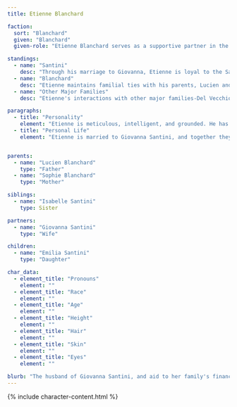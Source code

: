 ```yaml
---
title: Etienne Blanchard

faction:
  sort: "Blanchard"
  given: "Blanchard"
  given-role: "Etienne Blanchard serves as a supportive partner in the Santini family's financial and social affairs. He works closely with his wife, Giovanna Santini, aiding in managing their finances and ensuring the smooth operation of the family's holdings. While not a public face of the family, his diligence and reliability make him an indispensable figure behind the scenes for the Santinis."

standings:
  - name: "Santini"
    desc: "Through his marriage to Giovanna, Etienne is loyal to the Santini family's goals and reputation. He supports their social and financial strategies, aligning his efforts with the family's best interests- often more than his own."
  - name: "Blanchard"
    desc: "Etienne maintains familial ties with his parents, Lucien and Sophie Blanchard, as well as his sister Isabella. He respects the traditions and status of the Blanchard family while balancing his duties to the Santini household."
  - name: "Other Major Families"
    desc: "Etienne's interactions with other major families-Del Vecchio, Montaigne, Reinhardt, De Luca-are primarily through professional or social channels, often in alignment with his wife's initiatives."

paragraphs:
  - title: "Personality"
    element: "Etienne is meticulous, intelligent, and grounded. He has a natural affinity for numbers and financial matters, often acting as the stabilizing force behind Giovanna's more public and social endeavors. His steady demeanor complements his wife's leadership style, allowing them to operate as a cohesive team."
  - title: "Personal Life"
    element: "Etienne is married to Giovanna Santini, and together they have a daughter, Emilia. While Giovanna has more patience for their precocious and outdoorsy daughter, Etienne struggles to take part in her life."


parents:
  - name: "Lucien Blanchard"
    type: "Father"
  - name: "Sophie Blanchard"
    type: "Mother"

siblings:
  - name: "Isabelle Santini"
    type: Sister

partners:
  - name: "Giovanna Santini"
    type: "Wife"

children:
  - name: "Emilia Santini"
    type: "Daughter"

char_data:
  - element_title: "Pronouns"
    element: ""
  - element_title: "Race"
    element: ""
  - element_title: "Age"
    element: ""
  - element_title: "Height"
    element: ""
  - element_title: "Hair"
    element: ""
  - element_title: "Skin"
    element: ""
  - element_title: "Eyes"
    element: ""

blurb: "The husband of Giovanna Santini, and aid to her family's financial endeavors. He dutifully following his wife's lead in handling their affairs, and the pair are quite happy."
---
```


{% include character-content.html %}